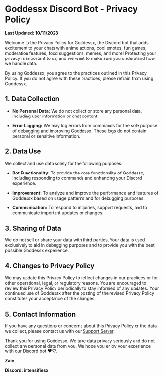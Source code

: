 # Goddessx Discord Bot - Privacy Policy

**Last Updated: 10/11/2023**

Welcome to the Privacy Policy for Goddessx, the Discord bot that adds excitement to your chats with anime actions, cool emotes, fun games, moderation features, food suggestions, memes,
and more! Protecting your privacy is important to us, and we want to make sure you understand how we handle data.

By using Goddessx, you agree to the practices outlined in this Privacy Policy. If you do not agree with these practices, please refrain from using Goddessx.

## 1. Data Collection

-   **No Personal Data:** We do not collect or store any personal data, including user information or chat content.

-   **Error Logging:** We may log errors from commands for the sole purpose of debugging and improving Goddessx. These logs do not contain personal or sensitive information.

## 2. Data Use

We collect and use data solely for the following purposes:

-   **Bot Functionality:** To provide the core functionality of Goddessx, including responding to commands and enhancing your Discord experience.

-   **Improvement:** To analyze and improve the performance and features of Goddessx based on usage patterns and for debugging purposes.

-   **Communication:** To respond to inquiries, support requests, and to communicate important updates or changes.

## 3. Sharing of Data

We do not sell or share your data with third parties. Your data is used exclusively to aid in debugging purposes and to provide you with the best possible Goddessx experience.

## 4. Changes to Privacy Policy

We may update this Privacy Policy to reflect changes in our practices or for other operational, legal, or regulatory reasons. You are encouraged to review this Privacy Policy periodically to stay informed of any updates. Your continued use of Goddessx after the posting of the revised Privacy Policy constitutes your acceptance of the changes.

## 5. Contact Information

If you have any questions or concerns about this Privacy Policy or the data we collect, please contact us with our [Support Server](https://discord.gg/SX66TBMY5E).

Thank you for using Goddessx. We take data privacy seriously and do not collect any personal data from you. We hope you enjoy your experience with our Discord bot ♥♡.

**Zain**

**Discord: intensifiesx**
